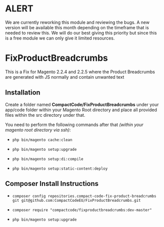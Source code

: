 # ALERT

We are currently reworking this module and reviewing the bugs. A new version will be available this month depending on the timeframe that is needed to review this. We will do our best giving this priority but since this is a free module we can only give it limited resources.

# FixProductBreadcrumbs
This is a Fix for Magento 2.2.4 and 2.2.5 where the Product Breadcrumbs are generated with JS normally and contain unwanted text

## Installation

Create a folder named **CompactCode/FixProductBreadcrumbs** under your app/code folder within your Magento Root directory and place all provided files within the src directory under that.

You need to perform the following commands after that *(within your magento root directory via ssh)*:

  * `php bin/magento cache:clean`

  * `php bin/magento setup:upgrade`

  * `php bin/magento setup:di:compile`

  * `php bin/magento setup:static-content:deploy`

## Composer Install Instructions
  * `composer config repositories.compact-code-fix-product-breadcrumbs git git@github.com:CompactCodeEU/FixProductBreadcrumbs.git`

  * `composer require "compactcode/fixproductbreadcrumbs:dev-master"`

  * `php bin/magento setup:upgrade`
